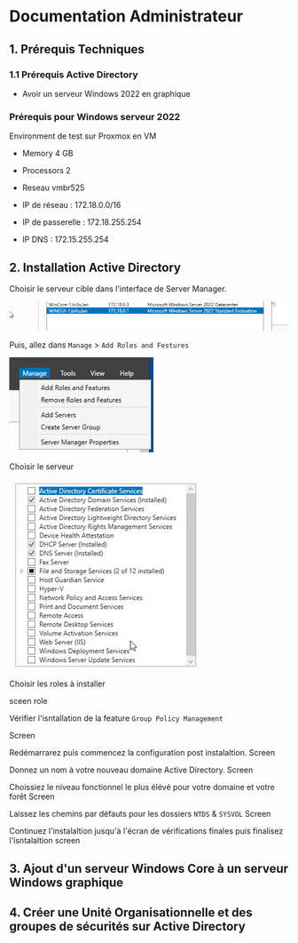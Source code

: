 
# Documentation Administrateur 

## 1. Prérequis Techniques 

### 1.1 Prérequis Active Directory 

- Avoir un serveur Windows 2022 en graphique

### Prérequis pour Windows serveur 2022

Environment de test sur Proxmox en VM

* Memory      4 GB
    
* Processors  2 
    
* Reseau      vmbr525

* IP de réseau     : 172.18.0.0/16 
  
* IP de passerelle : 172.18.255.254 
  
* IP DNS           : 172.15.255.254 

## 2. Installation Active Directory

Choisir le serveur cible dans l'interface de Server Manager. 

![](https://github.com/WildCodeSchool/TSSR-2409-JAUNE-P3-G1-BuildYourInfra-BillU/blob/3ce96eab545432bb39b253f41d960e9c5f3856f6/Resources/choix%20du%20serveur.png)

Puis, allez dans `Manage` > `Add Roles and Festures`

![](https://github.com/WildCodeSchool/TSSR-2409-JAUNE-P3-G1-BuildYourInfra-BillU/blob/3ce96eab545432bb39b253f41d960e9c5f3856f6/Resources/Manage%20add%20roles.png)

   
   Choisir le serveur

   ![](https://github.com/WildCodeSchool/TSSR-2409-JAUNE-P3-G1-BuildYourInfra-BillU/blob/3ce96eab545432bb39b253f41d960e9c5f3856f6/Resources/choix%20des%20roles.png)

   Choisir les roles à installer
   
   sceen role 

   Vérifier l'isntallation de la feature `Group Policy Management`
   
   Screen
   
   Redémarrarez puis commencez la configuration post instalaltion. 
   Screen
   
   Donnez un nom à votre nouveau domaine Active Directory.
   Screen
   
   Choissiez le niveau fonctionnel le plus élévé pour votre domaine et votre forêt
   Screen
   
   Laissez les chemins par défauts pour les dossiers `NTDS` & `SYSVOL`
   Screen


   Continuez l'instalaltion jusqu'à l'écran de vérifications finales puis finalisez l'isntalaltion
   screen
   
   
## 3. Ajout d'un serveur Windows Core à un serveur Windows graphique
## 4. Créer une Unité Organisationnelle et des groupes de sécurités sur Active Directory

   

   
  

    



